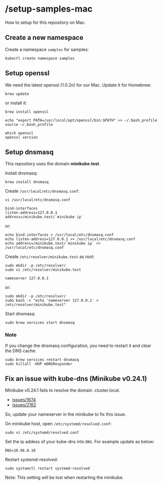 # /setup-samples-mac

How to setup for this repository on Mac.

## Create a new namespace

Create a namespace `samples` for samples:

```
kubectl create namespace samples
```

## Setup openssl

We need the latest openssl (1.0.2n) for our Mac.
Update it for Homebrew:

```
brew update
```

or install it:

```
brew install openssl

echo "export PATH=/usr/local/opt/openssl/bin:$PATH" >> ~/.bash_profile
source ~/.bash_profile

which openssl
openssl version
```

## Setup dnsmasq

This repository uses the domain **minikube.test**.

Install dnsmasq:

```
brew install dnsmasq
```

Create `/usr/local/etc/dnsmasq.conf`:

```
vi /usr/local/etc/dnsmasq.conf
```
```
bind-interfaces
listen-address=127.0.0.1
address=/minikube.test/`minikube ip`
```

or:

```
echo bind-interfaces > /usr/local/etc/dnsmasq.conf
echo listen-address=127.0.0.1 >> /usr/local/etc/dnsmasq.conf
echo address=/minikube.test/`minikube ip` >> /usr/local/etc/dnsmasq.conf
```

Create `/etc/resolver/minikube.test` as root:

```
sudo mkdir -p /etc/resolver/
sudo vi /etc/resolver/minikube.test
```
```
nameserver 127.0.0.1
```

or:

```
sudo mkdir -p /etc/resolver/
sudo bash -c "echo 'nameserver 127.0.0.1' > /etc/resolver/minikube.test"
```

Start dnsmasq:

```
sudo brew services start dnsmasq
```

### Note

If you change the dnsmasq configuration, you need to restart it and clear the DNS cache:

```
sudo brew services restart dnsmasq
sudo killall -HUP mDNSResponder
```

## Fix an issue with kube-dns (Minikube v0.24.1)

Minikube v0.24.1 fails to resolve the domain .cluster.local.

- [issues/1674](https://github.com/kubernetes/minikube/issues/1674)
- [issues/2162](https://github.com/kubernetes/minikube/issues/2162)

So, update your nameserver in the minikube to fix this issue.

On minikube host, open `/etc/systemd/resolved.conf`:

```
sudo vi /etc/systemd/resolved.conf
```

Set the ip addess of your kube-dns into `DNS`. For example update as below:

```
DNS=10.96.0.10
```

Restart systemd-resolved:

```
sudo systemctl restart systemd-resolved
```

Note: This setting will be lost when restarting the minikube.
